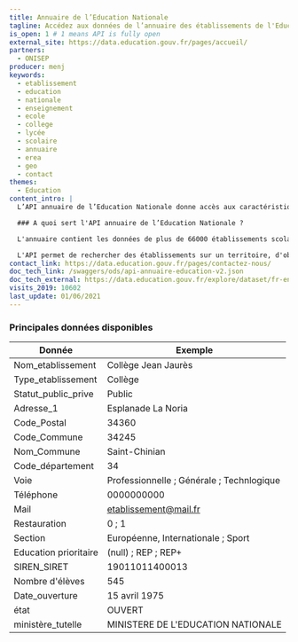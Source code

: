 ```yaml
---
title: Annuaire de l’Education Nationale
tagline: Accédez aux données de l’annuaire des établissements de l'Education Nationale
is_open: 1 # 1 means API is fully open
external_site: https://data.education.gouv.fr/pages/accueil/
partners:
  - ONISEP
producer: menj
keywords:
  - etablissement
  - education
  - nationale
  - enseignement
  - ecole
  - college
  - lycée
  - scolaire
  - annuaire
  - erea
  - geo
  - contact
themes:
  - Education
content_intro: |
  L’API annuaire de l’Education Nationale donne accès aux caractéristiques et aux informations de contact des établissements de l'Éducation nationale.

  ### A quoi sert l'API annuaire de l’Education Nationale ?

  L'annuaire contient les données de plus de 66000 établissements scolaires, qu'ils soient publics ou privés : écoles, collèges, lycées, établissements régionaux d'enseignement adapté (EREA), services administratifs, ou bien d'information et orientation.

  L'API permet de rechercher des établissements sur un territoire, d'obtenir une sélection par type d'établissement, et d'accéder à leurs coordonnées de contact.
contact_link: https://data.education.gouv.fr/pages/contactez-nous/
doc_tech_link: /swaggers/ods/api-annuaire-education-v2.json
doc_tech_external: https://data.education.gouv.fr/explore/dataset/fr-en-annuaire-education/api
visits_2019: 10602
last_update: 01/06/2021
---
```


### Principales données disponibles

| Donnée                | Exemple                                   |
| --------------------- | ----------------------------------------- |
| Nom_etablissement     | Collège Jean Jaurès                       |
| Type_etablissement    | Collège                                   |
| Statut_public_prive   | Public                                    |
| Adresse_1             | Esplanade La Noria                        |
| Code_Postal           | 34360                                     |
| Code_Commune          | 34245                                     |
| Nom_Commune           | Saint-Chinian                             |
| Code_département      | 34                                        |
| Voie                  | Professionnelle ; Générale ; Technlogique |
| Téléphone             | 0000000000                                |
| Mail                  | etablissement@mail.fr                     |
| Restauration          | 0 ; 1                                     |
| Section               | Européenne, Internationale ; Sport        |
| Education prioritaire | (null) ; REP ; REP+                       |
| SIREN_SIRET           | 19011011400013                            |
| Nombre d'élèves       | 545                                       |
| Date_ouverture        | 15 avril 1975                             |
| état                  | OUVERT                                    |
| ministère_tutelle     | MINISTERE DE L'EDUCATION NATIONALE        |
